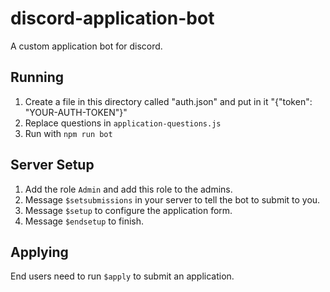 # discord-application-bot
A custom application bot for discord.

## Running
1. Create a file in this directory called "auth.json" and put in it "{"token": "YOUR-AUTH-TOKEN"}"
2. Replace questions in `application-questions.js`
3. Run with `npm run bot`


## Server Setup
1. Add the role `Admin` and add this role to the admins.
2. Message `$setsubmissions` in your server to tell the bot to submit to you.
3. Message `$setup` to configure the application form.
4. Message `$endsetup` to finish.

## Applying
End users need to run `$apply` to submit an application.

